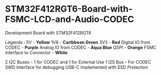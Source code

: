 # STM32F412RGT6-Board-with-FSMC-LCD-and-Audio-CODEC
Development Board with STM32F412RGT6

Legends :
5V - **Yellow**
1V8 - **Caribbean Green**
3V3 - **Red**
Digital IO from CODEC - **Purple**
Analog IO from CODEC - **Aqua Blue**
QSPI - **Orange**
FSMC Interface to Connector - **White**

2 I2C Buses - 1 for CODEC and 1 for External Use
1 I2S Bus - For CODEC
SWD Interface for debugging
USB-C Implemented with ESD Protection

  
